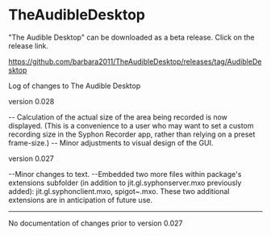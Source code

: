 # TheAudibleDesktop
"The Audible Desktop" can be downloaded as a beta release.  Click on the release link.  

https://github.com/barbara2011/TheAudibleDesktop/releases/tag/AudibleDesktop

Log of changes to The Audible Desktop

version 0.028

-- Calculation of the actual size of the area being recorded is now displayed. (This is a convenience to a user who may want to set a custom recording size in the Syphon Recorder app, rather than relying on a preset frame-size.)
-- Minor adjustments to visual design of the GUI.


version 0.027

--Minor changes to text.
--Embedded two more files within package's extensions subfolder (in addition to jit.gl.syphonserver.mxo previously added): jit.gl.syphonclient.mxo, spigot~.mxo. These two additional extensions are in anticipation of future use.


----

No documentation of changes prior to version 0.027

